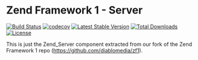 Zend Framework 1 - Server
============================
[![Build Status](https://travis-ci.org/diablomedia/zf1-server.svg?branch=master)](https://travis-ci.org/diablomedia/zf1-server)
[![codecov](https://codecov.io/gh/diablomedia/zf1-server/branch/master/graph/badge.svg)](https://codecov.io/gh/diablomedia/zf1-server)
[![Latest Stable Version](https://poser.pugx.org/diablomedia/zendframework1-server/v/stable)](https://packagist.org/packages/diablomedia/zendframework1-server)
[![Total Downloads](https://poser.pugx.org/diablomedia/zendframework1-server/downloads)](https://packagist.org/packages/diablomedia/zendframework1-server)
[![License](https://poser.pugx.org/diablomedia/zendframework1-server/license)](https://packagist.org/packages/diablomedia/zendframework1-server)

This is just the Zend_Server component extracted from our fork of the Zend Framework 1 repo (https://github.com/diablomedia/zf1).
